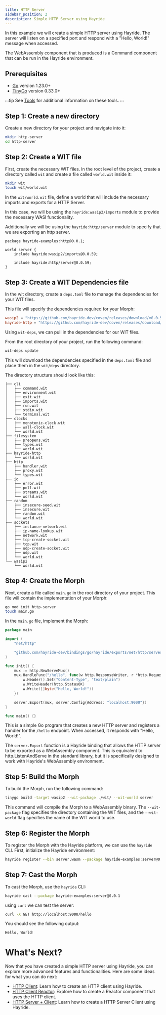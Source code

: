 ```yaml
---
title: HTTP Server
sidebar_position: 2
description: Simple HTTP Server using Hayride
---
```


In this example we will create a simple HTTP server using Hayride. The server will listen on a specified port and respond with a "Hello, World!" message when accessed. 

The WebAssembly component that is produced is a Command component that can be run in the Hayride environment.

## Prerequisites
- [Go](https://go.dev/doc/install) version 1.23.0+
- [TinyGo](https://tinygo.org/) version 0.33.0+

:::tip
See [Tools](../../tools.md) for additional information on these tools.
:::

## Step 1: Create a new directory
Create a new directory for your project and navigate into it:

```bash
mkdir http-server
cd http-server
```

## Step 2: Create a WIT file
First, create the necessary WIT files. In the root level of the project, create a directory called `wit` and create a file called `world.wit` inside it:

```bash
mkdir wit
touch wit/world.wit
```

In the `wit/world.wit` file, define a world that will include the necessary imports and exports for a HTTP Server.

In this case, we will be using the `hayride:wasip2/imports` module to provide the necessary WASI functionality. 

Additionally we will be using the `hayride:http/server` module to specify that we are exporting an http server.

```wit
package hayride-examples:http@0.0.1;

world server {
    include hayride:wasip2/imports@0.0.59;
 
    include hayride:http/server@0.0.59;
}
```

## Step 3: Create a WIT Dependencies file

In the wit directory, create a `deps.toml` file to manage the dependencies for your WIT files. 

This file will specify the dependencies required for your Morph:

```toml
wasip2 = "https://github.com/hayride-dev/coven/releases/download/v0.0.59/hayride_wasip2_v0.0.59.tar.gz"
hayride-http = "https://github.com/hayride-dev/coven/releases/download/v0.0.59/hayride_http_v0.0.59.tar.gz""
```

Using `wit-deps`, we can pull in the dependencies for our WIT files. 

From the root directory of your project, run the following command:

```bash
wit-deps update
```

This will download the dependencies specified in the `deps.toml` file and place them in the `wit/deps` directory.

The directory structure should look like this:

```wit/deps
├── cli
│   ├── command.wit
│   ├── environment.wit
│   ├── exit.wit
│   ├── imports.wit
│   ├── run.wit
│   ├── stdio.wit
│   └── terminal.wit
├── clocks
│   ├── monotonic-clock.wit
│   ├── wall-clock.wit
│   └── world.wit
├── filesystem
│   ├── preopens.wit
│   ├── types.wit
│   └── world.wit
├── hayride-http
│   └── world.wit
├── http
│   ├── handler.wit
│   ├── proxy.wit
│   └── types.wit
├── io
│   ├── error.wit
│   ├── poll.wit
│   ├── streams.wit
│   └── world.wit
├── random
│   ├── insecure-seed.wit
│   ├── insecure.wit
│   ├── random.wit
│   └── world.wit
├── sockets
│   ├── instance-network.wit
│   ├── ip-name-lookup.wit
│   ├── network.wit
│   ├── tcp-create-socket.wit
│   ├── tcp.wit
│   ├── udp-create-socket.wit
│   ├── udp.wit
│   └── world.wit
└── wasip2
    └── world.wit
```

## Step 4: Create the Morph

Next, create a file called `main.go` in the root directory of your project. This file will contain the implementation of your Morph:

```bash
go mod init http-server
touch main.go
```

In the `main.go` file, implement the Morph:

```go
package main

import (
	"net/http"

	"github.com/hayride-dev/bindings/go/hayride/exports/net/http/server"
)

func init() {
	mux := http.NewServeMux()
	mux.HandleFunc("/hello", func(w http.ResponseWriter, r *http.Request) {
		w.Header().Set("Content-Type", "text/plain")
		w.WriteHeader(http.StatusOK)
		w.Write([]byte("Hello, World!"))
	})

	server.Export(mux, server.Config{Address: "localhost:9000"})
}

func main() {}
```

This is a simple Go program that creates a new HTTP server and registers a handler for the `/hello` endpoint. When accessed, it responds with "Hello, World!".

The `server.Export` function is a Hayride binding that allows the HTTP server to be exported as a WebAssembly component. This is equivalent to http.ListenAndServe in the standard library, but it is specifically designed to work with Hayride's WebAssembly environment.

## Step 5: Build the Morph

To build the Morph, run the following command:

```bash
tinygo build -target wasip2 --wit-package ./wit/ --wit-world server
```

This command will compile the Morph to a WebAssembly binary. The `--wit-package` flag specifies the directory containing the WIT files, and the `--wit-world` flag specifies the name of the WIT world to use.

## Step 6: Register the Morph 

To register the Morph with the Hayride platform, we can use the `hayride` CLI. First, initialize the Hayride environment:

```bash
hayride register --bin server.wasm --package hayride-examples:server@0.0.1
```

## Step 7: Cast the Morph

To cast the Morph, use the `hayride` CLI:

```bash
hayride cast --package hayride-examples:server@0.0.1
```

using `curl` we can test the server:

```bash
curl -X GET http://localhost:9000/hello
```
You should see the following output:

```bash
Hello, World!
```

# What's Next? 

Now that you have created a simple HTTP server using Hayride, you can explore more advanced features and functionalities. Here are some ideas for what you can do next:

- [HTTP Client](./client.md): Learn how to create an HTTP client using Hayride.
- [HTTP Client Reactor](./client-reactor.md): Explore how to create a Reactor component that uses the HTTP client.
- [HTTP Server + Client](./server-client.md): Learn how to create a HTTP Server Client using Hayride.

